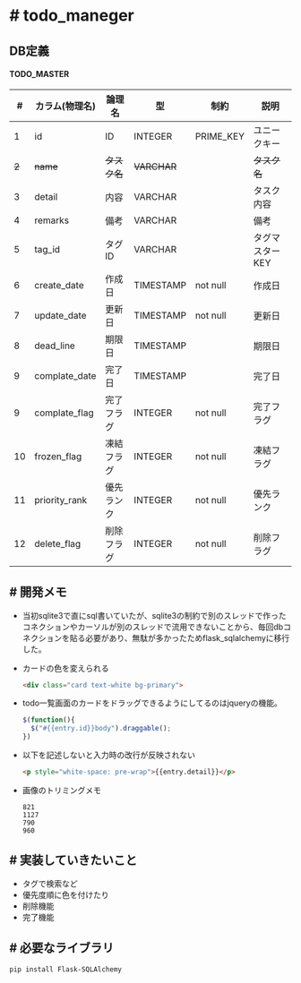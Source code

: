 # # todo_maneger



## DB定義

#### TODO_MASTER

| #     | カラム(物理名) | 論理名       | 型          | 制約      | 説明            |
| ----- | -------------- | ------------ | ----------- | --------- | --------------- |
| 1     | id             | ID           | INTEGER     | PRIME_KEY | ユニークキー    |
| ~~2~~ | ~~name~~       | ~~タスク名~~ | ~~VARCHAR~~ |           | ~~タスク名~~    |
| 3     | detail         | 内容         | VARCHAR     |           | タスク内容      |
| 4     | remarks        | 備考         | VARCHAR     |           | 備考            |
| 5     | tag_id         | タグID       | VARCHAR     |           | タグマスターKEY |
| 6     | create_date    | 作成日       | TIMESTAMP   | not null  | 作成日          |
| 7     | update_date    | 更新日       | TIMESTAMP   | not null  | 更新日          |
| 8     | dead_line      | 期限日       | TIMESTAMP   |           | 期限日          |
| 9     | complate_date  | 完了日       | TIMESTAMP   |           | 完了日          |
| 9     | complate_flag  | 完了フラグ   | INTEGER     | not null  | 完了フラグ      |
| 10    | frozen_flag    | 凍結フラグ   | INTEGER     | not null  | 凍結フラグ      |
| 11    | priority_rank  | 優先ランク   | INTEGER     | not null  | 優先ランク      |
| 12    | delete_flag    | 削除フラグ   | INTEGER     | not null  | 削除フラグ      |



## # 開発メモ

* 当初sqlite3で直にsql書いていたが、sqlite3の制約で別のスレッドで作ったコネクションやカーソルが別のスレッドで流用できないことから、毎回dbコネクションを貼る必要があり、無駄が多かったためflask_sqlalchemyに移行した。

* カードの色を変えられる
  
  ```html
  <div class="card text-white bg-primary">
  ```
  
* todo一覧画面のカードをドラッグできるようにしてるのはjqueryの機能。

  ```js
  $(function(){
  	$("#{{entry.id}}body").draggable();
  })
  ```

* 以下を記述しないと入力時の改行が反映されない

  ```html
  <p style="white-space: pre-wrap">{{entry.detail}}</p>
  ```

* 画像のトリミングメモ

  ```
  821
  1127
  790
  960	
  ```

  



## # 実装していきたいこと

* タグで検索など
* 優先度順に色を付けたり
* 削除機能
* 完了機能



## # 必要なライブラリ

```
pip install Flask-SQLAlchemy
```

